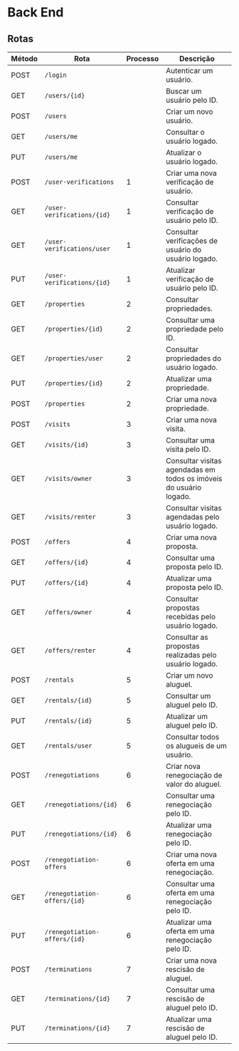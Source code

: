 # Back End

## Rotas

| Método | Rota                         | Processo | Descrição                                                          |
| ------ | ---------------------------- | -------- | ------------------------------------------------------------------ |
| POST   | `/login`                     |          | Autenticar um usuário.                                             |
| GET    | `/users/{id}`                |          | Buscar um usuário pelo ID.                                         |
| POST   | `/users`                     |          | Criar um novo usuário.                                             |
| GET    | `/users/me`                  |          | Consultar o usuário logado.                                        |
| PUT    | `/users/me`                  |          | Atualizar o usuário logado.                                        |
| POST   | `/user-verifications`        | 1        | Criar uma nova verificação de usuário.                             |
| GET    | `/user-verifications/{id}`   | 1        | Consultar verificação de usuário pelo ID.                          |
| GET    | `/user-verifications/user`   | 1        | Consultar verificações de usuário do usuário logado.               |
| PUT    | `/user-verifications/{id}`   | 1        | Atualizar verificação de usuário pelo ID.                          |
| GET    | `/properties`                | 2        | Consultar propriedades.                                            |
| GET    | `/properties/{id}`           | 2        | Consultar uma propriedade pelo ID.                                 |
| GET    | `/properties/user`           | 2        | Consultar propriedades do usuário logado.                          |
| PUT    | `/properties/{id}`           | 2        | Atualizar uma propriedade.                                         |
| POST   | `/properties`                | 2        | Criar uma nova propriedade.                                        |
| POST   | `/visits`                    | 3        | Criar uma nova visita.                                             |
| GET    | `/visits/{id}`               | 3        | Consultar uma visita pelo ID.                                      |
| GET    | `/visits/owner`              | 3        | Consultar visitas agendadas em todos os imóveis do usuário logado. |
| GET    | `/visits/renter`             | 3        | Consultar visitas agendadas pelo usuário logado.                   |
| POST   | `/offers`                    | 4        | Criar uma nova proposta.                                           |
| GET    | `/offers/{id}`               | 4        | Consultar uma proposta pelo ID.                                    |
| PUT    | `/offers/{id}`               | 4        | Atualizar uma proposta pelo ID.                                    |
| GET    | `/offers/owner`              | 4        | Consultar propostas recebidas pelo usuário logado.                 |
| GET    | `/offers/renter`             | 4        | Consultar as propostas realizadas pelo usuário logado.             |
| POST   | `/rentals`                   | 5        | Criar um novo aluguel.                                             |
| GET    | `/rentals/{id}`              | 5        | Consultar um aluguel pelo ID.                                      |
| PUT    | `/rentals/{id}`              | 5        | Atualizar um aluguel pelo ID.                                      |
| GET    | `/rentals/user`              | 5        | Consultar todos os alugueis de um usuário.                         |
| POST   | `/renegotiations`            | 6        | Criar nova renegociação de valor do aluguel.                       |
| GET    | `/renegotiations/{id}`       | 6        | Consultar uma renegociação pelo ID.                                |
| PUT    | `/renegotiations/{id}`       | 6        | Atualizar uma renegociação pelo ID.                                |
| POST   | `/renegotiation-offers`      | 6        | Criar uma nova oferta em uma renegociação.                         |
| GET    | `/renegotiation-offers/{id}` | 6        | Consultar uma oferta em uma renegociação pelo ID.                  |
| PUT    | `/renegotiation-offers/{id}` | 6        | Atualizar uma oferta em uma renegociação pelo ID.                  |
| POST   | `/terminations`              | 7        | Criar uma nova rescisão de aluguel.                                |
| GET    | `/terminations/{id}`         | 7        | Consultar uma rescisão de aluguel pelo ID.                         |
| PUT    | `/terminations/{id}`         | 7        | Atualizar uma rescisão de aluguel pelo ID.                         |
